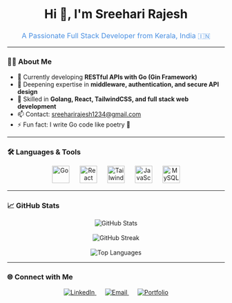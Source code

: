 <h1 align="center">Hi 👋, I'm Sreehari Rajesh</h1>
<h3 align="center" style="font-weight:normal; color:#4A90E2;">
  A Passionate Full Stack Developer from Kerala, India 🇮🇳
</h3>

---

### 👨‍💻 About Me

- 🔭 Currently developing **RESTful APIs with Go (Gin Framework)**
- 🌱 Deepening expertise in **middleware, authentication, and secure API design**
- 💬 Skilled in **Golang, React, TailwindCSS, and full stack web development**
- 📫 Contact: [sreeharirajesh1234@gmail.com](mailto:sreeharirajesh1234@gmail.com)
- ⚡ Fun fact: I write Go code like poetry 📝

---

### 🛠️ Languages & Tools

<p align="center" style="margin-top: 8px; margin-bottom: 8px;">
  <img src="https://cdn.jsdelivr.net/gh/devicons/devicon/icons/go/go-original.svg" alt="Go" width="40" height="40" style="margin:0 10px"/>
  <img src="https://cdn.jsdelivr.net/gh/devicons/devicon/icons/react/react-original.svg" alt="React" width="40" height="40" style="margin:0 10px"/>
  <img src="https://cdn.jsdelivr.net/gh/devicons/devicon/icons/tailwindcss/tailwindcss-plain.svg" alt="TailwindCSS" width="40" height="40" style="margin:0 10px"/>
  <img src="https://cdn.jsdelivr.net/gh/devicons/devicon/icons/javascript/javascript-original.svg" alt="JavaScript" width="40" height="40" style="margin:0 10px"/>
  <img src="https://cdn.jsdelivr.net/gh/devicons/devicon/icons/mysql/mysql-original.svg" alt="MySQL" width="40" height="40" style="margin:0 10px"/>
</p>

---

### 📈 GitHub Stats

<p align="center">
  <img src="https://github-readme-stats.vercel.app/api?username=sreehari&show_icons=true&theme=tokyonight&count_private=true" alt="GitHub Stats" />
  <br/><br/>
  <img src="https://github-readme-streak-stats.herokuapp.com/?user=sreehari&theme=tokyonight" alt="GitHub Streak" />
  <br/><br/>
  <img src="https://github-readme-stats.vercel.app/api/top-langs/?username=sreehari&layout=compact&theme=tokyonight" alt="Top Languages" />
</p>

---

### 🌐 Connect with Me

<p align="center">
  <a href="https://www.linkedin.com/in/sreeharirajesh05/" target="_blank" style="margin: 0 10px;">
    <img src="https://img.shields.io/badge/LinkedIn-0077B5?style=for-the-badge&logo=linkedin&logoColor=white" alt="LinkedIn" />
  </a>
  <a href="mailto:sreeharirajesh1234@gmail.com" style="margin: 0 10px;">
    <img src="https://img.shields.io/badge/Email-D14836?style=for-the-badge&logo=gmail&logoColor=white" alt="Email" />
  </a>
  <a href="https://sreehari.github.io" target="_blank" style="margin: 0 10px;">
    <img src="https://img.shields.io/badge/Portfolio-000000?style=for-the-badge&logo=githubpages&logoColor=white" alt="Portfolio" />
  </a>
</p>
